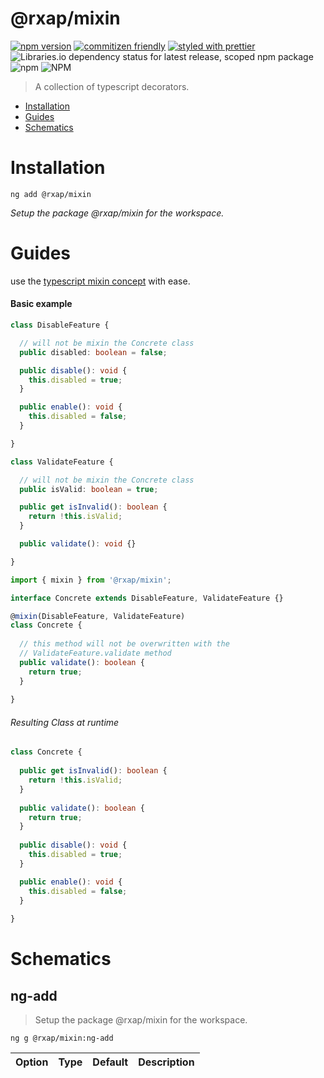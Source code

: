 @rxap/mixin
======

[![npm version](https://img.shields.io/npm/v/@rxap/mixin?style=flat-square)](https://www.npmjs.com/package/@rxap/mixin)
[![commitizen friendly](https://img.shields.io/badge/commitizen-friendly-brightgreen.svg?style=flat-square)](https://commitizen.github.io/cz-cli/)
[![styled with prettier](https://img.shields.io/badge/styled_with-prettier-ff69b4.svg?style=flat-square)](https://github.com/prettier/prettier)
![Libraries.io dependency status for latest release, scoped npm package](https://img.shields.io/librariesio/release/npm/@rxap/mixin)
![npm](https://img.shields.io/npm/dm/@rxap/mixin)
![NPM](https://img.shields.io/npm/l/@rxap/mixin)

> A collection of typescript decorators.

- [Installation](#installation)
- [Guides](#guides)
- [Schematics](#schematics)

# Installation

```
ng add @rxap/mixin
```

*Setup the package @rxap/mixin for the workspace.*

# Guides

use the
[typescript mixin concept](https://www.typescriptlang.org/docs/handbook/mixins.html)
with ease.

#### Basic example

```typescript
class DisableFeature {

  // will not be mixin the Concrete class
  public disabled: boolean = false;

  public disable(): void {
    this.disabled = true;
  }

  public enable(): void {
    this.disabled = false;
  }

}
```

```typescript
class ValidateFeature {

  // will not be mixin the Concrete class
  public isValid: boolean = true;

  public get isInvalid(): boolean {
    return !this.isValid;
  }

  public validate(): void {}

}
```

```typescript
import { mixin } from '@rxap/mixin';

interface Concrete extends DisableFeature, ValidateFeature {}

@mixin(DisableFeature, ValidateFeature)
class Concrete {
  
  // this method will not be overwritten with the
  // ValidateFeature.validate method
  public validate(): boolean {
    return true;
  }
  
}
```

###### Resulting Class at runtime

```typescript
class Concrete {
  
  public get isInvalid(): boolean {
    return !this.isValid;
  }
  
  public validate(): boolean {
    return true;
  }
  
  public disable(): void {
    this.disabled = true;
  }

  public enable(): void {
    this.disabled = false;
  }
  
}
```


# Schematics

## ng-add
> Setup the package @rxap/mixin for the workspace.

```
ng g @rxap/mixin:ng-add
```

Option | Type | Default | Description
--- | --- | --- | ---


